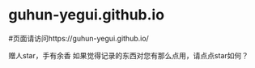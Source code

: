 # guhun-yegui.github.io

#页面请访问https://guhun-yegui.github.io/

赠人star，手有余香
如果觉得记录的东西对您有那么点用，请点点star如何？
